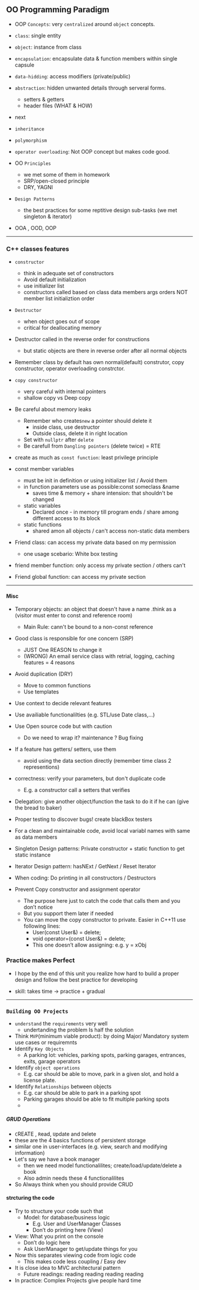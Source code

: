 ## OO Programming Paradigm

- OOP `Concepts`: very `centralized` around `object` concepts.
- `class`: single entity
- `object`: instance from class
- `encapsulation`: encapsulate data & function members within single capsule
- `data-hidding`: access modifiers (private/public)
- `abstraction`: hidden unwanted details through serveral forms.

  - setters & getters
  - header files (WHAT & HOW)

- next

- `inheritance`
- `polymorphism`
- `operator overloading`: Not OOP concept but makes code good.

- OO `Principles`
  - we met some of them in homework
  - SRP/open-closed principle
  - DRY, YAGNI
- `Design Patterns`
  - the best practices for some reptitive design sub-tasks (we met singleton & iterator)
- OOA , OOD, OOP

---

### C++ classes features

- `constructor`
  - think in adequate set of constructors
  - Avoid default initialization
  - use initializer list
  - constructors called based on class data members args orders NOT member list initializtion order
- `Destructor`
  - when object goes out of scope
  - critical for deallocating memory
- Destructor called in the reverse order for constructions

  - but static objects are there in reverse order after all normal objects

- Remember class by default has own normal(default) construtor, copy constructor, operator overloading constrctor.
- `copy constructor`
  - very careful with internal pointers
  - shallow copy vs Deep copy
- Be careful about memory leaks
  - Remember who creates`new` a pointer should delete it
    - inside class, use destructor
    - Outside class, delete it in right location
  - Set with `nullptr` after `delete`
  - Be carefull from `Dangling pointers` (delete twice) = RTE
- create as much as `const function`: least privilege principle
- const member variables

  - must be init in definition or using initializer list / Avoid them
  - in function parameters use as possible:const someclass &name
    - saves time & memory + share intension: that shouldn't be changed
  - static variables
    - Declared once - in memory till program ends / share among different access to its block
  - static functions
    - shared amon all objects / can't access non-static data members

- Friend class: can access my private data based on my permission
  - one usage scebario: White box testing
- friend member function: only access my private section / others can't
- Friend global function: can access my private section

---

#### Misc

- Temporary objects: an object that doesn't have a name .think as a (visitor must enter to const and reference room)
  - Main Rule: cann't be bound to a non-const reference
- Good class is responsible for one concern (SRP)
  - JUST One REASON to change it
  - (WRONG) An email service class with retrial, logging, caching features = 4 reasons
- Avoid duplication (DRY)
  - Move to common functions
  - Use templates
- Use context to decide relevant features
- Use availiable functionalilties (e.g. STL/use Date class,...)
- Use Open source code but with caution
  - Do we need to wrap it? maintenance ? Bug fixing
- If a feature has getters/ setters, use them
  - avoid using the data section directly (remember time class 2 representions)
- correctness: verify your parameters, but don't duplicate code
  - E.g. a constructor call a setters that verifies
- Delegation: give another object/function the task to do it if he can (give the bread to baker)
- Proper testing to discover bugs! create blackBox testers
- For a clean and maintainable code, avoid local variabl names with same as data members
- Singleton Design patterns: Private constructor + static function to get static instance
- Iterator Design pattern: hasNExt / GetNext / Reset Iterator

- When coding: Do printing in all constructors / Destructors
- Prevent Copy constructor and assignment operator
  - The purpose here just to catch the code that calls them and you don’t notice
  - But you support them later if needed
  - You can move the copy constructor to private. Easier in C++11 use following lines:
    - User(const User&) = delete;
    - void operator=(const User&) = delete;
    - This one doesn’t allow assigning: e.g. y = xObj

### Practice makes Perfect

- I hope by the end of this unit you realize how hard to build a proper design and follow the best practice for developing

- skill: takes time -> practice + gradual

---

### `Building OO Projects`

- `understand` the `requirements` very well
  - undertanding the problem Is half the solution
- Think `MVP`(minimum viable product): by doing Major/ Mandatory system use cases or requiremnts
- Identify `Key Objects`
  - A parking lot: vehicles, parking spots, parking garages, entrances, exits, garage operators
- Identify `object operations`
  - E.g. car should be able to move, park in a given slot, and hold a license plate.
- Identify `Relationships` between objects
  - E.g. car should be able to park in a parking spot
  - Parking garages should be able to fit multiple parking spots
  -

##### GRUD Operations

- `C`REATE , `R`ead, `U`pdate and `D`elete
- these are the 4 basics functions of persistent storage
- similar one in user-interfaces (e.g. view, search and modifying information)
- Let's say we have a book manager
  - then we need model functionalilites; create/load/update/delete a book
  - Also admin needs these 4 functionalilites
- So Always think when you should provide CRUD

#### strcturing the code

- Try to structure your code such that
  - Model: for database/business logic
    - E.g. User and UserManager Classes
    - Don’t do printing here (View)
- View: What you print on the console
  - Don’t do logic here
  - Ask UserManager to get/update things for you
- Now this separates viewing code from logic code
  - This makes code less coupling / Easy dev
- It is close idea to MVC architectural pattern
  - Future readings: reading reading reading reading
- In practice: Complex Projects give people hard time
